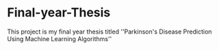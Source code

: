 # Final-year-Thesis
This project is my final year thesis titled ''Parkinson's Disease Prediction Using Machine Learning Algorithms''
